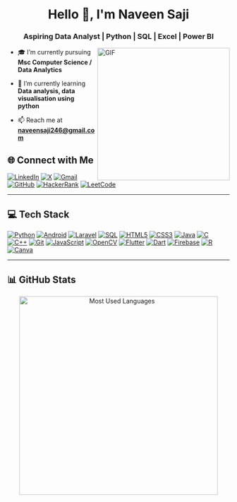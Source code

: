 <h1 align="center">Hello 👋, I'm Naveen Saji</h1>
<h3 align="center">Aspiring Data Analyst | Python | SQL | Excel | Power BI</h3>

<img align="right" alt="GIF" src="https://your-image-link.com" width="300"/>

- 🎓 I’m currently pursuing **Msc Computer Science / Data Analytics**

- 🌱 I’m currently learning **Data analysis, data visualisation using python**
- 📫 Reach me at **naveensaji246@gmail.com**

## 🌐 Connect with Me

[![LinkedIn](https://img.shields.io/badge/LinkedIn-0077B5?style=for-the-badge&logo=linkedin&logoColor=white)](https://linkedin.com/in/naveensaji)
[![X](https://img.shields.io/badge/X-000000?style=for-the-badge&logo=x&logoColor=white)](https://x.com/naveensaji)
[![Gmail](https://img.shields.io/badge/Gmail-D14836?style=for-the-badge&logo=gmail&logoColor=white)](mailto:naveensaji2004@gmail.com)
[![GitHub](https://img.shields.io/badge/GitHub-181717?style=for-the-badge&logo=github&logoColor=white)](https://github.com/naveensaji)
[![HackerRank](https://img.shields.io/badge/HackerRank-2EC866?style=for-the-badge&logo=HackerRank&logoColor=white)](https://www.hackerrank.com/naveensaji2004)
[![LeetCode](https://img.shields.io/badge/LeetCode-FFA116?style=for-the-badge&logo=LeetCode&logoColor=white)](https://leetcode.com/naveensaji2004)


---

## 💻 Tech Stack

[![Python](https://img.shields.io/badge/Python-3776AB?style=for-the-badge&logo=python&logoColor=white)]()
[![Android](https://img.shields.io/badge/Android-3DDC84?style=for-the-badge&logo=android&logoColor=white)]()
[![Laravel](https://img.shields.io/badge/Laravel-FF2D20?style=for-the-badge&logo=laravel&logoColor=white)]()
[![SQL](https://img.shields.io/badge/SQL-003B57?style=for-the-badge&logo=sqlite&logoColor=white)]()
[![HTML5](https://img.shields.io/badge/HTML5-E34F26?style=for-the-badge&logo=html5&logoColor=white)]()
[![CSS3](https://img.shields.io/badge/CSS3-1572B6?style=for-the-badge&logo=css3&logoColor=white)]()
[![Java](https://img.shields.io/badge/Java-007396?style=for-the-badge&logo=openjdk&logoColor=white)]()
[![C](https://img.shields.io/badge/C-00599C?style=for-the-badge&logo=c&logoColor=white)]()
[![C++](https://img.shields.io/badge/C++-00599C?style=for-the-badge&logo=c%2B%2B&logoColor=white)]()
[![Git](https://img.shields.io/badge/Git-F05032?style=for-the-badge&logo=git&logoColor=white)]()
[![JavaScript](https://img.shields.io/badge/JavaScript-F7DF1E?style=for-the-badge&logo=javascript&logoColor=black)]()
[![OpenCV](https://img.shields.io/badge/OpenCV-5C3EE8?style=for-the-badge&logo=opencv&logoColor=white)]()
[![Flutter](https://img.shields.io/badge/Flutter-02569B?style=for-the-badge&logo=flutter&logoColor=white)]()
[![Dart](https://img.shields.io/badge/Dart-0175C2?style=for-the-badge&logo=dart&logoColor=white)]()
[![Firebase](https://img.shields.io/badge/Firebase-FFCA28?style=for-the-badge&logo=firebase&logoColor=black)]()
[![R](https://img.shields.io/badge/R-276DC3?style=for-the-badge&logo=r&logoColor=white)]()
[![Canva](https://img.shields.io/badge/Canva-00C4CC?style=for-the-badge&logo=canva&logoColor=white)]()

---


## 📊 GitHub Stats

<p align="center">
  <img src="assets/github-stats.png" alt="Most Used Languages" width="450"/>
</p>
